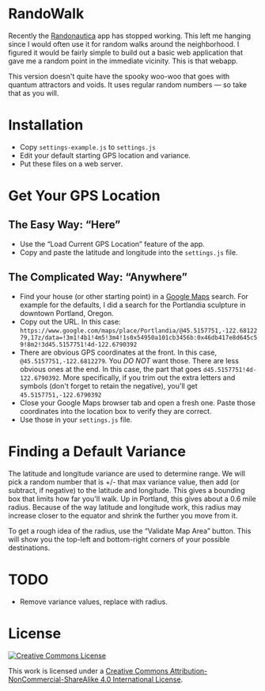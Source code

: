 # RandoWalk

Recently the [Randonautica](https://www.randonautica.com) app has stopped working. This left me hanging since I would often use it for random walks around the neighborhood. I figured it would be fairly simple to build out a basic web application that gave me a random point in the immediate vicinity. This is that webapp.

This version doesn't quite have the spooky woo-woo that goes with quantum attractors and voids. It uses regular random numbers — so take that as you will.

# Installation

- Copy `settings-example.js` to `settings.js`
- Edit your default starting GPS location and variance.
- Put these files on a web server.

# Get Your GPS Location

## The Easy Way: “Here”

- Use the “Load Current GPS Location” feature of the app.
- Copy and paste the latitude and longitude into the `settings.js` file.

## The Complicated Way: “Anywhere”

- Find your house (or other starting point) in a [Google Maps](https://maps.google.com) search. For example for the defaults, I did a search for the Portlandia sculpture in downtown Portland, Oregon.
- Copy out the URL. In this case: `https://www.google.com/maps/place/Portlandia/@45.5157751,-122.6812279,17z/data=!3m1!4b1!4m5!3m4!1s0x54950a101cb3456b:0x46db417e8d645c59!8m2!3d45.5157751!4d-122.6790392`
- There are obvious GPS coordinates at the front. In this case, `@45.5157751,-122.6812279`. You _*DO NOT*_ want those. There are less obvious ones at the end. In this case, the part that goes `d45.5157751!4d-122.6790392`. More specifically, if you trim out the extra letters and symbols (don't forget to retain the negative), you'll get `45.5157751,-122.6790392`
- Close your Google Maps browser tab and open a fresh one. Paste those coordinates into the location box to verify they are correct.
- Use those in your `settings.js` file.

# Finding a Default Variance

The latitude and longitude variance are used to determine range. We will pick a random number that is +/- that max variance value, then add (or subtract, if negative) to the latitude and longitude. This gives a bounding box that limits how far you'll walk. Up in Portland, this gives about a 0.6 mile radius. Because of the way latitude and longitude work, this radius may increase closer to the equator and shrink the further you move from it.

To get a rough idea of the radius, use the “Validate Map Area” button. This will show you the top-left and bottom-right corners of your possible destinations.

# TODO

- Remove variance values, replace with radius.

# License

<a rel="license" href="http://creativecommons.org/licenses/by-nc-sa/4.0/"><img alt="Creative Commons License" style="border-width:0" src="https://i.creativecommons.org/l/by-nc-sa/4.0/88x31.png" /></a>

This work is licensed under a <a rel="license" href="http://creativecommons.org/licenses/by-nc-sa/4.0/">Creative Commons Attribution-NonCommercial-ShareAlike 4.0 International License</a>.
